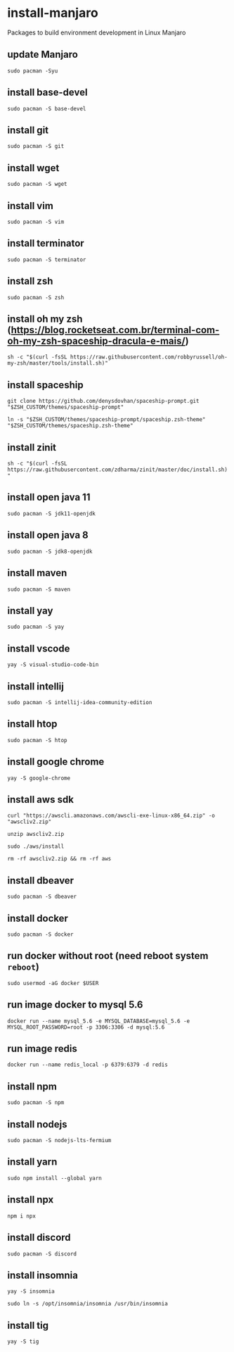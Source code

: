 # install-manjaro
Packages to build environment development in Linux Manjaro

## update Manjaro
`sudo pacman -Syu`

## install base-devel
`sudo pacman -S base-devel`

## install git
`sudo pacman -S git`

## install wget
`sudo pacman -S wget`

## install vim
`sudo pacman -S vim`

## install terminator
`sudo pacman -S terminator`

## install zsh
`sudo pacman -S zsh`

## install oh my zsh (https://blog.rocketseat.com.br/terminal-com-oh-my-zsh-spaceship-dracula-e-mais/)
`sh -c "$(curl -fsSL https://raw.githubusercontent.com/robbyrussell/oh-my-zsh/master/tools/install.sh)"`

## install spaceship
`git clone https://github.com/denysdovhan/spaceship-prompt.git "$ZSH_CUSTOM/themes/spaceship-prompt"`

`ln -s "$ZSH_CUSTOM/themes/spaceship-prompt/spaceship.zsh-theme" "$ZSH_CUSTOM/themes/spaceship.zsh-theme"`

## install zinit
`sh -c "$(curl -fsSL https://raw.githubusercontent.com/zdharma/zinit/master/doc/install.sh)"`

## install open java 11
`sudo pacman -S jdk11-openjdk`

## install open java 8
`sudo pacman -S jdk8-openjdk`

## install maven
`sudo pacman -S maven`

## install yay
`sudo pacman -S yay`

## install vscode
`yay -S visual-studio-code-bin`

## install intellij
`sudo pacman -S intellij-idea-community-edition`

## install htop
`sudo pacman -S htop`

## install google chrome
`yay -S google-chrome`

## install aws sdk
`curl "https://awscli.amazonaws.com/awscli-exe-linux-x86_64.zip" -o "awscliv2.zip"`

`unzip awscliv2.zip`

`sudo ./aws/install`

`rm -rf awscliv2.zip && rm -rf aws`

## install dbeaver
`sudo pacman -S dbeaver`

## install docker
`sudo pacman -S docker`

## run docker without root (need reboot system `reboot`)
`sudo usermod -aG docker $USER`

## run image docker to mysql 5.6
`docker run --name mysql_5.6 -e MYSQL_DATABASE=mysql_5.6 -e MYSQL_ROOT_PASSWORD=root -p 3306:3306 -d mysql:5.6`

## run image redis
`docker run --name redis_local -p 6379:6379 -d redis`

## install npm
`sudo pacman -S npm`

## install nodejs
`sudo pacman -S nodejs-lts-fermium`

## install yarn
`sudo npm install --global yarn`  

## install npx
`npm i npx`

## install discord
`sudo pacman -S discord`

## install insomnia
`yay -S insomnia`

`sudo ln -s /opt/insomnia/insomnia /usr/bin/insomnia`

## install tig
`yay -S tig`
